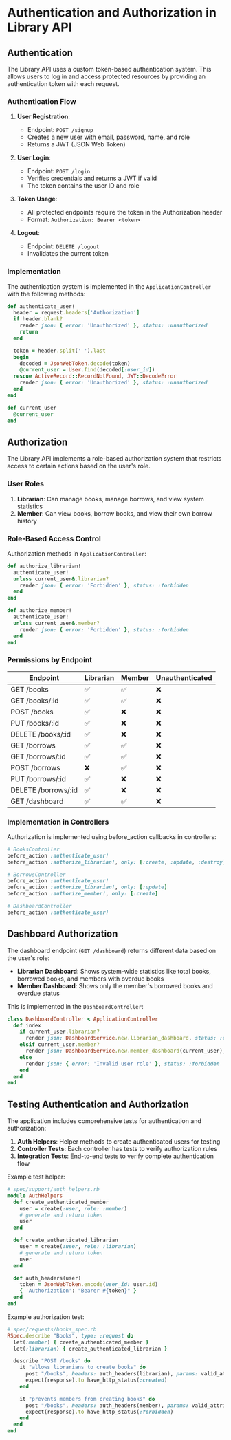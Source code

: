# Authentication and Authorization in Library API

## Authentication

The Library API uses a custom token-based authentication system. This allows users to log in and access protected resources by providing an authentication token with each request.

### Authentication Flow

1. **User Registration**:
   - Endpoint: `POST /signup`
   - Creates a new user with email, password, name, and role
   - Returns a JWT (JSON Web Token)

2. **User Login**:
   - Endpoint: `POST /login`
   - Verifies credentials and returns a JWT if valid
   - The token contains the user ID and role

3. **Token Usage**:
   - All protected endpoints require the token in the Authorization header
   - Format: `Authorization: Bearer <token>`

4. **Logout**:
   - Endpoint: `DELETE /logout`
   - Invalidates the current token

### Implementation

The authentication system is implemented in the `ApplicationController` with the following methods:

```ruby
def authenticate_user!
  header = request.headers['Authorization']
  if header.blank?
    render json: { error: 'Unauthorized' }, status: :unauthorized
    return
  end

  token = header.split(' ').last
  begin
    decoded = JsonWebToken.decode(token)
    @current_user = User.find(decoded[:user_id])
  rescue ActiveRecord::RecordNotFound, JWT::DecodeError
    render json: { error: 'Unauthorized' }, status: :unauthorized
  end
end

def current_user
  @current_user
end
```

## Authorization

The Library API implements a role-based authorization system that restricts access to certain actions based on the user's role.

### User Roles

1. **Librarian**: Can manage books, manage borrows, and view system statistics
2. **Member**: Can view books, borrow books, and view their own borrow history

### Role-Based Access Control

Authorization methods in `ApplicationController`:

```ruby
def authorize_librarian!
  authenticate_user!
  unless current_user&.librarian?
    render json: { error: 'Forbidden' }, status: :forbidden
  end
end

def authorize_member!
  authenticate_user!
  unless current_user&.member?
    render json: { error: 'Forbidden' }, status: :forbidden
  end
end
```

### Permissions by Endpoint

| Endpoint            | Librarian | Member | Unauthenticated |
| ------------------- | --------- | ------ | --------------- |
| GET /books          | ✅         | ✅      | ❌               |
| GET /books/:id      | ✅         | ✅      | ❌               |
| POST /books         | ✅         | ❌      | ❌               |
| PUT /books/:id      | ✅         | ❌      | ❌               |
| DELETE /books/:id   | ✅         | ❌      | ❌               |
| GET /borrows        | ✅         | ✅      | ❌               |
| GET /borrows/:id    | ✅         | ✅      | ❌               |
| POST /borrows       | ❌         | ✅      | ❌               |
| PUT /borrows/:id    | ✅         | ❌      | ❌               |
| DELETE /borrows/:id | ✅         | ❌      | ❌               |
| GET /dashboard      | ✅         | ✅      | ❌               |

### Implementation in Controllers

Authorization is implemented using before_action callbacks in controllers:

```ruby
# BooksController
before_action :authenticate_user!
before_action :authorize_librarian!, only: [:create, :update, :destroy]

# BorrowsController
before_action :authenticate_user!
before_action :authorize_librarian!, only: [:update]
before_action :authorize_member!, only: [:create]

# DashboardController
before_action :authenticate_user!
```

## Dashboard Authorization

The dashboard endpoint (`GET /dashboard`) returns different data based on the user's role:

- **Librarian Dashboard**: Shows system-wide statistics like total books, borrowed books, and members with overdue books
- **Member Dashboard**: Shows only the member's borrowed books and overdue status

This is implemented in the `DashboardController`:

```ruby
class DashboardController < ApplicationController
  def index
    if current_user.librarian?
      render json: DashboardService.new.librarian_dashboard, status: :ok
    elsif current_user.member?
      render json: DashboardService.new.member_dashboard(current_user), status: :ok
    else
      render json: { error: 'Invalid user role' }, status: :forbidden
    end
  end
end
```

## Testing Authentication and Authorization

The application includes comprehensive tests for authentication and authorization:

1. **Auth Helpers**: Helper methods to create authenticated users for testing
2. **Controller Tests**: Each controller has tests to verify authorization rules
3. **Integration Tests**: End-to-end tests to verify complete authentication flow

Example test helper:

```ruby
# spec/support/auth_helpers.rb
module AuthHelpers
  def create_authenticated_member
    user = create(:user, role: :member)
    # generate and return token
    user
  end

  def create_authenticated_librarian
    user = create(:user, role: :librarian)
    # generate and return token
    user
  end

  def auth_headers(user)
    token = JsonWebToken.encode(user_id: user.id)
    { 'Authorization': "Bearer #{token}" }
  end
end
```

Example authorization test:

```ruby
# spec/requests/books_spec.rb
RSpec.describe "Books", type: :request do
  let(:member) { create_authenticated_member }
  let(:librarian) { create_authenticated_librarian }

  describe "POST /books" do
    it "allows librarians to create books" do
      post "/books", headers: auth_headers(librarian), params: valid_attributes
      expect(response).to have_http_status(:created)
    end

    it "prevents members from creating books" do
      post "/books", headers: auth_headers(member), params: valid_attributes
      expect(response).to have_http_status(:forbidden)
    end
  end
end
``` 